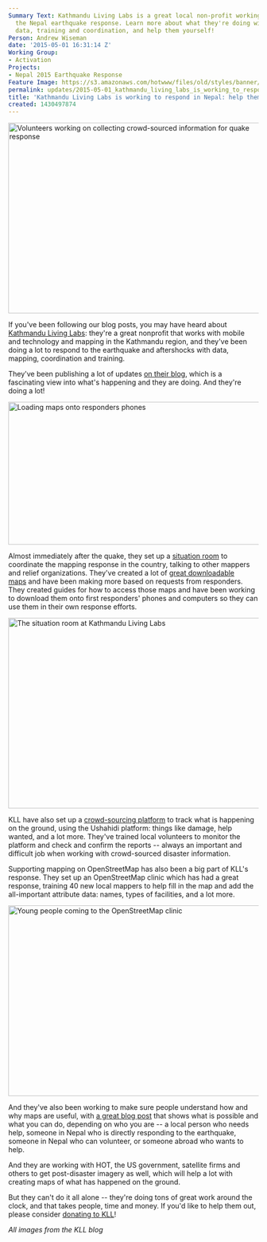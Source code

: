 ```yaml
---
Summary Text: Kathmandu Living Labs is a great local non-profit working to help in
  the Nepal earthquake response. Learn more about what they're doing with mapping,
  data, training and coordination, and help them yourself!
Person: Andrew Wiseman
date: '2015-05-01 16:31:14 Z'
Working Group:
- Activation
Projects:
- Nepal 2015 Earthquake Response
Feature Image: https://s3.amazonaws.com/hotwww/files/old/styles/banner/public/kll_crowdsourcing.jpg
permalink: updates/2015-05-01_kathmandu_living_labs_is_working_to_respond_in_nepal_help_them_out!
title: 'Kathmandu Living Labs is working to respond in Nepal: help them out!'
created: 1430497874
---
```

<p><img class="image-large" title="Volunteers working on collecting crowd-sourced information for quake response" src="https://s3.amazonaws.com/hotwww/files/old/styles/large/public/kll_crowdsourcing.jpg?itok=mTc-jrkm" alt="Volunteers working on collecting crowd-sourced information for quake response" style="width:510px;height:383px"></p><p>If you've been following our blog posts, you may have heard about <a href="http://kathmandulivinglabs.org/">Kathmandu Living Labs</a>: they're a great nonprofit that works with mobile and technology and mapping in the Kathmandu region, and they've been doing a lot to respond to the earthquake and aftershocks with data, mapping, coordination and training.</p><p>They've been publishing a lot of updates <a href="http://kathmandulivinglabs.org/blog/">on their blog</a>, which is a fascinating view into what's happening and they are doing. And they're doing a lot!</p><p><img class="image-large" title="Loading maps onto responders phones" src="https://s3.amazonaws.com/hotwww/files/old/styles/large/public/kll_responders.jpg?itok=W5CN516d" alt="Loading maps onto responders phones" style="width:510px;height:287px"></p><p>Almost immediately after the quake, they set up a <a href="http://kathmandulivinglabs.org/blog/nepal-earthquake-report-from-openstreetmap-situation-room/">situation room</a> to coordinate the mapping response in the country, talking to other mappers and relief organizations. They've created a lot of <a href="http://kathmandulivinglabs.github.io/quake-maps/">great downloadable maps</a>&nbsp;and have been making more based on requests from responders. They created guides for how to access those maps and have been working to download them onto first responders' phones and computers so they can use them in their own response efforts.</p><p><img class="image-large" title="The situation room at Kathmandu Living Labs" src="https://s3.amazonaws.com/hotwww/files/old/styles/large/public/kll_mapping.jpg?itok=rkW3zDMm" alt="The situation room at Kathmandu Living Labs" style="width:510px;height:383px"></p><p>KLL have also set up a <a href="http://www.kathmandulivinglabs.org/earthquake">crowd-sourcing platform</a> to track what is happening on the ground, using the Ushahidi platform: things like damage, help wanted, and a lot more. They've trained local volunteers to monitor the platform and check and confirm the reports -- always an important and difficult job when working with crowd-sourced disaster information.</p><p>Supporting mapping on OpenStreetMap has also been a big part of KLL's response. They set up an OpenStreetMap clinic which has had a great response, training 40 new local mappers to help fill in the map and add the all-important attribute data: names, types of facilities, and a lot more.</p><p><img class="image-large" title="Young people coming to the OpenStreetMap clinic" src="https://s3.amazonaws.com/hotwww/files/old/styles/large/public/kll_youngpeople.jpg?itok=qqfM3cU3" alt="Young people coming to the OpenStreetMap clinic" style="width:510px;height:383px"></p><p>And they've also been working to make sure people understand how and why maps are useful, with <a href="http://kathmandulivinglabs.org/blog/earthquake-relief-in-nepal-how-can-maps-help/">a great blog post</a> that shows what is possible and what you can do, depending on who you are -- a local person who needs help, someone in Nepal who is directly responding to the earthquake, someone in Nepal who can volunteer, or someone abroad who wants to help.</p><p>And they are working with HOT, the US government, satellite firms and others to get post-disaster imagery as well, which will help a lot with creating maps of what has happened on the ground.</p><p>But they can't do it all alone -- they're doing tons of great work around the clock, and that takes people, time and money. If you'd like to help them out, please consider <a href="https://www.paypal.com/us/cgi-bin/webscr?cmd=_flow&amp;SESSION=tl5xsmycOgdXIi5JwKioEqy9qIAMnxDjrzt8kLbhAXoJWBu5dQixjhxwb9W&amp;dispatch=5885d80a13c0db1f8e263663d3faee8d96f000117187ac9edec8a65b311f447e">donating to KLL</a>!</p><p><em>All images from the KLL blog</em></p>
